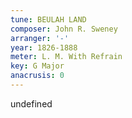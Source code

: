 ```yaml
---
tune: BEULAH LAND
composer: John R. Sweney
arranger: '-'
year: 1826-1888
meter: L. M. With Refrain
key: G Major
anacrusis: 0
---
```

undefined